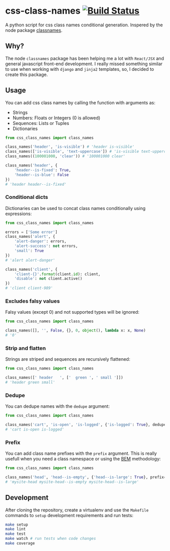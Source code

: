 # css-class-names [![Build Status](https://travis-ci.org/arturfsousa/css-class-names.svg?branch=master)](https://travis-ci.org/arturfsousa/css-class-names)

A python script for css class names conditional generation. Inspered by the node package [classnames](https://github.com/JedWatson/classnames).

## Why?

The node `classnames` package has been helping me a lot with `React/JSX` and general javascript front-end development. I really missed something similar to use when working with `django` and `jinja2` templates, so, I decided to create this package.

## Usage

You can add css class names by calling the function with arguments as:

* Strings
* Numbers: Floats or Integers (0 is allowed)
* Sequences: Lists or Tuples
* Dictionaries

```python
from css_class_names import class_names

class_names('header', 'is-visible') # 'header is-visible'
class_names(['is-visible', 'text-uppercase']) # 'is-visible text-uppercase'
class_names((100001000, 'clear')) # '100001000 clear'

class_names('header', { 
    'header--is-fixed': True, 
    'header--is-blue': False 
}) 
# 'header header--is-fixed'
```

### Conditional dicts

Dictionaries can be used to concat class names conditionally using expressions:

```python
from css_class_names import class_names

errors = ['Some error']
class_names('alert', { 
    'alert-danger': errors, 
    'alert-success': not errors,
    'small': True
}) 
# 'alert alert-danger'

class_names('client', { 
    'client-{}'.format(client.id): client, 
    'disable': not client.active()
}) 
# 'client client-989'
```

### Excludes falsy values

Falsy values (except 0) and not supported types will be ignored:

```python
from css_class_names import class_names

class_names([], '', False, {}, 0, object(), lambda x: x, None)
# '0'
```

### Strip and flatten

Strings are striped and sequences are recursively flattened:

```python
from css_class_names import class_names

class_names([' header   ', ['  green ', ' small ']])
# 'header green small'
```

### Dedupe

You can dedupe names with the `dedupe` argument:

```python
from css_class_names import class_names

class_names('cart', 'is-open', 'is-logged', {'is-logged': True}, dedupe=True)
# 'cart is-open is-logged'
```

### Prefix

You can add class name prefixes with the `prefix` argument. This is really usefull when you need a class namespace or using the [BEM](http://getbem.com/) methodology:

```python
from css_class_names import class_names

class_names('head', 'head--is-empty', {'head--is-large': True}, prefix='mysite-')
# 'mysite-head mysite-head--is-empty mysite-head--is-large'
```

## Development

After cloning the repository, create a virtualenv and use the `Makefile` commands to `setup` development requirements and run tests:

```bash
make setup
make lint 
make test 
make watch # run tests when code changes
make coverage
```
